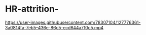 # HR-attrition-

https://user-images.githubusercontent.com/78307104/127776361-3a0814fa-7eb5-436e-86c5-ecd644a7f0c5.mp4
